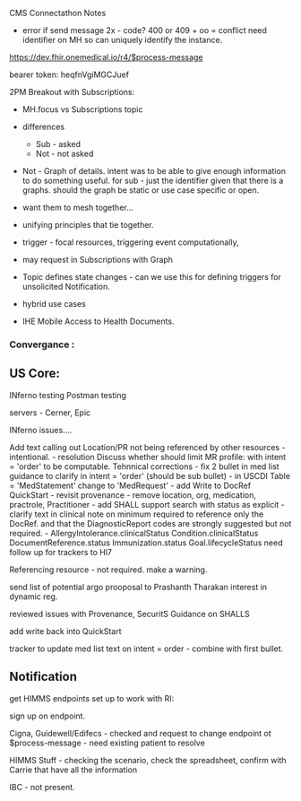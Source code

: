 CMS Connectathon Notes

- error if send message 2x  - code? 400 or 409 + oo = conflict need identifier on MH so can uniquely identify the instance.


https://dev.fhir.onemedical.io/r4/$process-message


bearer token: heqfnVgiMGCJuef

2PM Breakout with Subscriptions:

- MH.focus vs Subscriptions topic
- differences
    - Sub - asked
    - Not - not asked
- Not - Graph of details.  intent was to be able to give enough information to do something useful.
    for sub - just the identifier given that there is a graphs.
    should the graph be static or use case specific or open.

- want them to mesh together...

- unifying principles that tie together.

- trigger - focal resources, triggering event computationally,

- may request in Subscriptions with Graph

- Topic defines state changes - can we use this for defining triggers for unsolicited Notification.

- hybrid use cases

- IHE Mobile Access to Health Documents.



### Convergance :  

## US Core:

  INferno testing
  Postman testing

  servers - Cerner, Epic

  INferno issues....

  Add text calling out Location/PR not being referenced by other resources - intentional.
     - resolution
  Discuss whether should limit MR profile: with intent = 'order'  to be computable.
  Tehnnical corrections
    - fix 2 bullet in med list guidance to clarify in intent = 'order'  (should be sub bullet)
    - in USCDI Table = 'MedStatement' change to 'MedRequest'
    - add Write to DocRef QuickStart
    - revisit provenance - remove location, org, medication, practrole, Practitioner
    - add SHALL support search with status as explicit
    - clarify text in clinical note on minimum required to reference only the DocRef. and that the DiagnosticReport codes are strongly suggested but not required.
    - AllergyIntolerance.clinicalStatus
Condition.clinicalStatus
DocumentReference.status
Immunization.status
Goal.lifecycleStatus need follow up for trackers to Hl7

Referencing resource - not required.  make a warning.



send list of potential argo prooposal to Prashanth Tharakan interest in dynamic reg.

  reviewed issues with
  Provenance, SecuritS
  Guidance on SHALLS

  add write back into QuickStart

  tracker to update med list text on intent = order - combine with first bullet.


## Notification

  get HIMMS endpoints set up to work with RI:

  sign up on endpoint.

  Cigna,
  Guidewell/Edifecs - checked and request to change endpoint ot $process-message
      -  need existing patient to resolve


  HIMMS Stuff - checking the scenario, check the spreadsheet, confirm with Carrie that have all the information

  IBC - not present.
